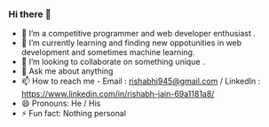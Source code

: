 ### Hi there 👋


- 🔭 I’m a competitive programmer and web developer enthusiast . 
- 🌱 I’m currently learning and finding new oppotunities in web development and sometimes machine learning.
- 👯 I’m looking to collaborate on something unique .
- 💬 Ask me about anything 
- 📫 How to reach me - Email : rishabhj945@gmail.com / LinkedIn : https://www.linkedin.com/in/rishabh-jain-69a1181a8/
- 😄 Pronouns: He / His 
- ⚡ Fun fact:  Nothing personal 


